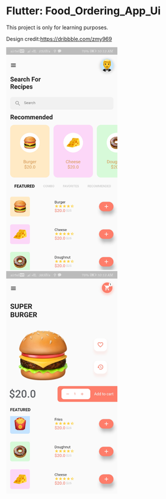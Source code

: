 # Flutter: Food_Ordering_App_Ui

This project is only for learning purposes. 

Design credit:https://dribbble.com/zmy969






<img src="ScreenShots/mainpage.jpg" height="600">        











<img src="ScreenShots/secondpage.jpg" height="600">
